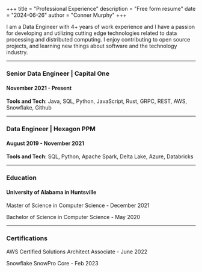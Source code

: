+++
title = "Professional Experience"
description = "Free form resume"
date = "2024-06-26"
author = "Conner Murphy"
+++

I am a Data Engineer with 4+ years of work experience and I have a passion for developing and utilizing cutting edge technologies related to data processing and distributed computing. I enjoy contributing to open source projects, and learning new things about software and the technology industry.

<hr />

### Senior Data Engineer | Capital One

#### November 2021 - Present

**Tools and Tech**: Java, SQL, Python, JavaScript, Rust, GRPC, REST, AWS, Snowflake, Github

<hr />

### Data Engineer | Hexagon PPM

#### August 2019 - November 2021

**Tools and Tech**: SQL, Python, Apache Spark, Delta Lake, Azure, Databricks

<hr />

### Education

#### University of Alabama in Huntsville

Master of Science in Computer Science - December 2021

Bachelor of Science in Computer Science - May 2020

<hr />

### Certifications

AWS Certified Solutions Architect Associate - June 2022

Snowflake SnowPro Core - Feb 2023
